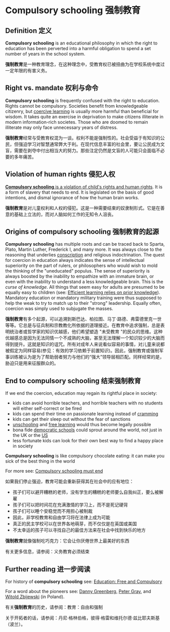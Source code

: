 # Compulsory schooling 强制教育

## Definition 定义

**Compulsory schooling** is an educational philosophy in which the right to education has been perverted into a harmful obligation to spend a set number of years in the school system.

**强制教育**是一种教育理念，在这种理念中，受教育权已被扭曲为在学校系统中度过一定年限的有害义务。

## Right vs. mandate 权利与命令

**Compulsory schooling** is frequently confused with the right to education. Rights cannot be compulsory. Societies benefit from knowledgeable citizenry, but [coercive learning](https://supermemo.guru/wiki/Coercive_learning) is usually more harmful than beneficial for wisdom. It takes quite an exercise in deprivation to make citizens illiterate in modern information-rich societes. Those who are doomed to remain illiterate may only face unnecessary years of distress.

**强制教育**经常与受教育权混为一谈。权利不能是强制性的。社会受益于有知识的公民，但强迫学习对智慧通常弊大于利。在现代信息丰富的社会里，要让公民成为文盲，需要在剥夺中付出相当大的努力。那些注定仍然是文盲的人可能只会面临不必要的多年痛苦。

## Violation of human rights 侵犯人权

[**Compulsory schooling** is a violation of child's rights and human rights](https://supermemo.guru/wiki/Children's_Freedom:_A_Human_Rights_Perspective). It is a form of slavery that needs to end. It is legislated on the basis of good intentions, and dismal ignorance of how the human brain works.

**强制教育**是对儿童权利和人权的侵犯。这是一种需要结束的奴隶制形式。它是在善意的基础上立法的，而对人脑如何工作的无知令人沮丧。

## Origins of compulsory schooling 强制教育的起源

**Compulsory schooling** has multiple roots and can be traced back to Sparta, Plato, Martin Luther, Frederick I, and many more. It was always close to the reasoning that underlies [conscription](https://supermemo.guru/wiki/Conscription) and religious indoctrination. The quest for coercion in education always indicates the sense of intellectual superiority on the part of rulers, or philosophers who would wish to mold the thinking of the "uneducated" populus. The sense of superiority is always boosted by the inability to empathize with an immature brain, or even with the inability to understand a less knowledgeable brain. This is the *curse of knowledge*. All things that seem easy for adults are presumed to be equally easy to children (see: [Efficient learning relies on prior knowledge](https://supermemo.guru/wiki/Learntropy)). Mandatory education or mandatory military training were thus supposed to help the weak to try to match up to their "strong" leadership. Equally often, coercion was simply used to subjugate the masses.

**强制教育**有多个起源，可以追溯到斯巴达、柏拉图、马丁·路德、弗雷德里克一世等等。它总是与征兵制和宗教教化所依据的道理接近。在教育中追求强制，总是表明统治者或哲学家的知识优越感，他们希望塑造 "未受教育 "的民众的思维。这种优越感总是因为无法同情一个不成熟的大脑，甚至无法理解一个知识较少的大脑而得到提升。这就是知识的诅咒。所有对成年人来说看似容易的事情，对儿童来说都被假定为同样容易(参见：有效的学习依赖于前置知识)。因此，强制教育或强制军事训练被认为是为了帮助弱者努力与他们的“强大”领导层相匹配。同样经常的是，胁迫只是用来征服群众的。

## End to compulsory schooling 结束强制教育

If we end the coercion, education may regain its rightful place in society:

- kids can avoid horrible teachers, and horrible teachers with no students will either self-correct or be fired
- kids can spend their time on passionate learning instead of [cramming](https://supermemo.guru/wiki/Cramming)
- kids can get their sleep out without the fear of sanctions
- [unschooling](https://supermemo.guru/wiki/Unschooling) and [free learning](https://supermemo.guru/wiki/Free_learning) would thus become legally possible
- bona fide [democratic schools](https://supermemo.guru/wiki/Democratic_school) could sprout around the world, not just in the UK or the [US](https://supermemo.guru/wiki/Sudbury_Valley_School)
- less fortunate kids can look for their own best way to find a happy place in society

**Compulsory schooling** is like compulsory chocolate eating: it can make you sick of the best thing in the world

For more see: [Compulsory schooling must end](https://supermemo.guru/wiki/Compulsory_schooling_must_end)

如果我们停止强迫，教育可能会重新获得其在社会中的应有地位：

- 孩子们可以避开糟糕的老师，没有学生的糟糕的老师要么自我纠正，要么被解雇
- 孩子们可以把时间花在充满激情的学习上，而不是死记硬背
- 孩子们可以睡个安稳觉而不用担心被制裁
- 因此，非学校教育和自由学习将在法律上成为可能
- 真正的民主学校可以在世界各地萌芽，而不仅仅是在英国或美国
- 不太幸运的孩子可以寻找自己的最佳方法来在社会中找到快乐的地方

**强制教育**就像强制吃巧克力：它会让你厌倦世界上最美好的东西

有关更多信息，请参阅：义务教育必须结束

## Further reading 进一步阅读

For history of **compulsory schooling** see: [Education: Free and Compulsory](https://supermemo.guru/wiki/Education:_Free_and_Compulsory)

For a word about the pioneers see: [Danny Greenberg](https://supermemo.guru/wiki/Danny_Greenberg), [Peter Gray](https://supermemo.guru/wiki/Peter_Gray), and [Witold Zbijewski](https://supermemo.guru/wiki/Witold_Zbijewski) (in Poland).

有关**强制教育**的历史，请参阅：教育：自由和强制

关于开拓者的话，请参阅：丹尼·格林伯格，彼得·格雷和维托尔德·兹比耶夫斯基（波兰）。
